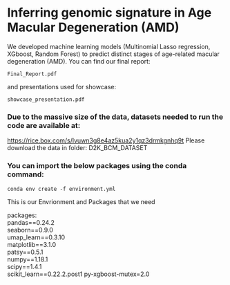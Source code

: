 # Inferring genomic signature in Age Macular Degeneration (AMD)
We developed machine learning models (Multinomial Lasso regression, XGboost, Random Forest) to predict distinct stages of age-related macular degeneration (AMD).
You can find our final report:
```
Final_Report.pdf
```
and presentations used for showcase:
```
showcase_presentation.pdf
```

### Due to the massive size of the data, datasets needed to run the code are available at:
https://rice.box.com/s/lvuwn3g8e4az5kua2y1qz3drmkgnhq9t
Please download the data in folder: D2K_BCM_DATASET

### You can import the below packages using the conda command:
`conda env create -f environment.yml`

This is our Envrionment and Packages that we need

packages:  
pandas==0.24.2   
seaborn==0.9.0  
umap_learn==0.3.10  
matplotlib==3.1.0          
patsy==0.5.1      
numpy==1.18.1  
scipy==1.4.1    
scikit_learn==0.22.2.post1
py-xgboost-mutex=2.0
